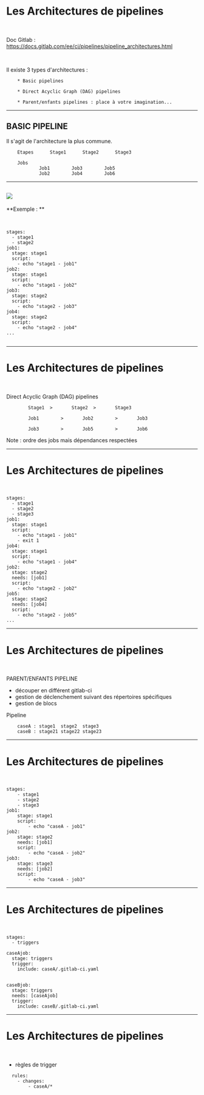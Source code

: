 # Les Architectures de pipelines


<br>

Doc Gitlab : https://docs.gitlab.com/ee/ci/pipelines/pipeline_architectures.html

<br>

Il existe 3 types d'architectures :

		* Basic pipelines

		* Direct Acyclic Graph (DAG) pipelines

		* Parent/enfants pipelines : place à votre imagination...


-----------------------------------------------------------------------------------------------------------------

## BASIC PIPELINE

Il s'agit de l'architecture la plus commune. 

		Etapes		Stage1		Stage2		Stage3
		
  		Jobs
				Job1		Job3		Job5
				Job2		Job4		Job6

-----------------------------------------------------------------------------------------------------------------
![](https://cdn.discordapp.com/attachments/727923649738178571/1200409513354870814/image.png)
-----------------------------------------------------------------------------------------------------------------


**Exemple : ** 


<br>

```
stages:
  - stage1
  - stage2
job1:
  stage: stage1
  script:
    - echo "stage1 - job1"
job2:
  stage: stage1
  script:
    - echo "stage1 - job2"
job3:
  stage: stage2
  script:
    - echo "stage2 - job3"
job4:
  stage: stage2
  script:
    - echo "stage2 - job4"
...


```

-----------------------------------------------------------------------------------------------------------------

# Les Architectures de pipelines


<br>

Direct Acyclic Graph (DAG) pipelines

```
		Stage1	>		Stage2	>		Stage3		

		Job1		>		Job2		>		Job3

		Job3		>		Job5		>		Job6
```

Note : ordre des jobs mais dépendances respectées

-----------------------------------------------------------------------------------------------------------------

# Les Architectures de pipelines



<br>

```
stages:
  - stage1
  - stage2
  - stage3
job1:
  stage: stage1
  script:
    - echo "stage1 - job1"
    - exit 1
job4:
  stage: stage1
  script:
    - echo "stage1 - job4"
job2:
  stage: stage2
  needs: [job1]
  script:
    - echo "stage2 - job2"
job5:
  stage: stage2
  needs: [job4]
  script:
    - echo "stage2 - job5"
...
```

-----------------------------------------------------------------------------------------------------------------

# Les Architectures de pipelines


<br>

PARENT/ENFANTS PIPELINE

* découper en différent gitlab-ci
* gestion de déclenchement suivant des répertoires spécifiques
* gestion de blocs


Pipeline

		caseA : stage1	stage2	stage3
		caseB : stage21	stage22	stage23

-----------------------------------------------------------------------------------------------------------------

# Les Architectures de pipelines


<br>

```
stages:
    - stage1
    - stage2
    - stage3
job1:
    stage: stage1
    script:
        - echo "caseA - job1"
job2:
    stage: stage2
    needs: [job1]
    script:
        - echo "caseA - job2"
job3:
    stage: stage3
    needs: [job2]
    script:
        - echo "caseA - job3"
```


-----------------------------------------------------------------------------------------------------------------

# Les Architectures de pipelines


<br>

```
stages:
  - triggers

caseAjob:
  stage: triggers
  trigger:
    include: caseA/.gitlab-ci.yaml


caseBjob:
  stage: triggers
  needs: [caseAjob]
  trigger:
    include: caseB/.gitlab-ci.yaml
```

-----------------------------------------------------------------------------------------------------------------

# Les Architectures de pipelines


<br>

* règles de trigger

```
  rules:
    - changes:
        - caseA/*
```
